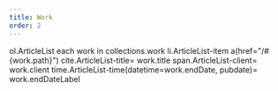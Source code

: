 ```yaml
---
title: Work
order: 2
---
```


<jade>
ol.ArticleList
  each work in collections.work
    li.ArticleList-item
      a(href="/#{work.path}")
        cite.ArticleList-title= work.title
      span.ArticleList-client= work.client
      time.ArticleList-time(datetime=work.endDate, pubdate)= work.endDateLabel
</jade>
